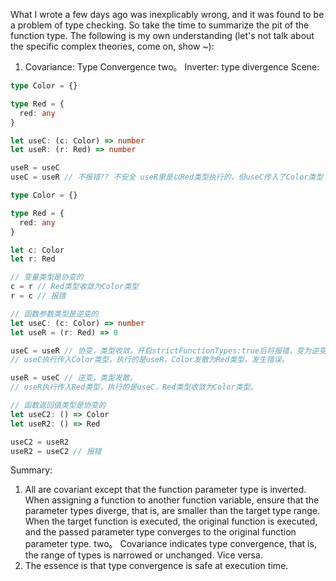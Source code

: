What I wrote a few days ago was inexplicably wrong, and it was found to be a problem of type checking. So take the time to summarize the pit of the function type.
The following is my own understanding (let's not talk about the specific complex theories, come on, show ~):
1. Covariance: Type Convergence
two。 Inverter: type divergence
Scene:
```ts
type Color = {}

type Red = {
  red: any
}

let useC: (c: Color) => number
let useR: (r: Red) => number

useR = useC
useC = useR // 不报错?? 不安全 useR里是以Red类型执行的，但useC传入了Color类型
```
```ts
type Color = {}

type Red = {
  red: any
}

let c: Color
let r: Red

// 变量类型是协变的
c = r // Red类型收敛为Color类型
r = c // 报错

// 函数参数类型是逆变的
let useC: (c: Color) => number
let useR = (r: Red) => 0

useC = useR // 协变，类型收敛。开启strictFunctionTypes:true后将报错，变为逆变。
// useC执行传入Color类型，执行的是useR，Color发散为Red类型，发生错误。

useR = useC // 逆变，类型发散。
// useR执行传入Red类型，执行的是useC，Red类型收敛为Color类型。

// 函数返回值类型是协变的
let useC2: () => Color
let useR2: () => Red

useC2 = useR2
useR2 = useC2 // 报错
```
Summary:
1. All are covariant except that the function parameter type is inverted.
   When assigning a function to another function variable, ensure that the parameter types diverge, that is, are smaller than the target type range.
When the target function is executed, the original function is executed, and the passed parameter type converges to the original function parameter type.
two。 Covariance indicates type convergence, that is, the range of types is narrowed or unchanged. Vice versa.
3. The essence is that type convergence is safe at execution time.